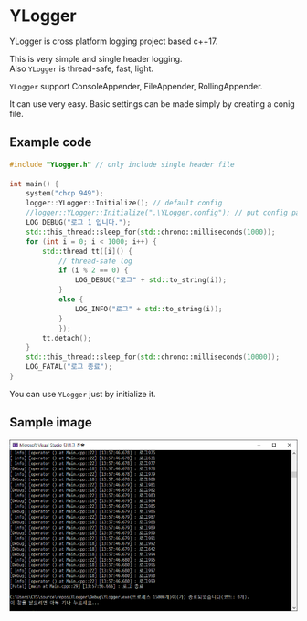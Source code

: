 # YLogger
YLogger is cross platform logging project based c++17.

This is very simple and single header logging.  
Also `YLogger` is thread-safe, fast, light.

`YLogger` support ConsoleAppender, FileAppender, RollingAppender.

It can use very easy. Basic settings can be made simply by creating a conig file.

## Example code

```cpp
#include "YLogger.h" // only include single header file

int main() {
    system("chcp 949");
    logger::YLogger::Initialize(); // default config
    //logger::YLogger::Initialize(".\YLogger.config"); // put config path
    LOG_DEBUG("로그 1 입니다.");
    std::this_thread::sleep_for(std::chrono::milliseconds(1000));
    for (int i = 0; i < 1000; i++) {
        std::thread tt([i]() {
            // thread-safe log
            if (i % 2 == 0) {
                LOG_DEBUG("로그" + std::to_string(i));
            }
            else {
                LOG_INFO("로그" + std::to_string(i));
            }
            });
        tt.detach();
    }
    std::this_thread::sleep_for(std::chrono::milliseconds(10000));
    LOG_FATAL("로그 종료");
}

```

You can use `YLogger` just by initialize it.

## Sample image

![example_image](./img/example.png)
